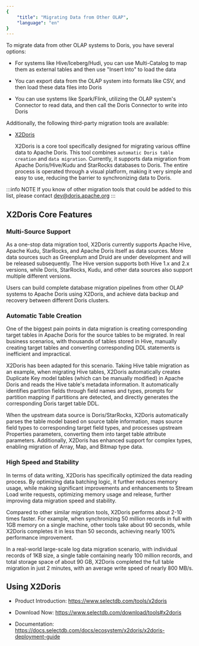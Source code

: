 ```yaml
---
{
    "title": "Migrating Data from Other OLAP",
    "language": "en"
}
---
```


<!-- 
Licensed to the Apache Software Foundation (ASF) under one
or more contributor license agreements.  See the NOTICE file
distributed with this work for additional information
regarding copyright ownership.  The ASF licenses this file
to you under the Apache License, Version 2.0 (the
"License"); you may not use this file except in compliance
with the License.  You may obtain a copy of the License at

  http://www.apache.org/licenses/LICENSE-2.0

Unless required by applicable law or agreed to in writing,
software distributed under the License is distributed on an
"AS IS" BASIS, WITHOUT WARRANTIES OR CONDITIONS OF ANY
KIND, either express or implied.  See the License for the
specific language governing permissions and limitations
under the License.
-->

To migrate data from other OLAP systems to Doris, you have several options:

- For systems like Hive/Iceberg/Hudi, you can use Multi-Catalog to map them as external tables and then use "Insert Into" to load the data

- You can export data from the OLAP system into formats like CSV, and then load these data files into Doris

- You can use systems like Spark/Flink, utilizing the OLAP system's Connector to read data, and then call the Doris Connector to write into Doris

Additionally, the following third-party migration tools are available:

- [X2Doris](https://www.selectdb.com/tools/x2doris)

    X2Doris is a core tool specifically designed for migrating various offline data to Apache Doris. This tool combines `automatic Doris table creation` and `data migration`. Currently, it supports data migration from Apache Doris/Hive/Kudu and StarRocks databases to Doris. The entire process is operated through a visual platform, making it very simple and easy to use, reducing the barrier to synchronizing data to Doris.

:::info NOTE
If you know of other migration tools that could be added to this list, please contact dev@doris.apache.org
:::

## X2Doris Core Features

### Multi-Source Support

As a one-stop data migration tool, X2Doris currently supports Apache Hive, Apache Kudu, StarRocks, and Apache Doris itself as data sources. More data sources such as Greenplum and Druid are under development and will be released subsequently. The Hive version supports both Hive 1.x and 2.x versions, while Doris, StarRocks, Kudu, and other data sources also support multiple different versions.

Users can build complete database migration pipelines from other OLAP systems to Apache Doris using X2Doris, and achieve data backup and recovery between different Doris clusters.

### Automatic Table Creation

One of the biggest pain points in data migration is creating corresponding target tables in Apache Doris for the source tables to be migrated. In real business scenarios, with thousands of tables stored in Hive, manually creating target tables and converting corresponding DDL statements is inefficient and impractical.

X2Doris has been adapted for this scenario. Taking Hive table migration as an example, when migrating Hive tables, X2Doris automatically creates Duplicate Key model tables (which can be manually modified) in Apache Doris and reads the Hive table's metadata information. It automatically identifies partition fields through field names and types, prompts for partition mapping if partitions are detected, and directly generates the corresponding Doris target table DDL.

When the upstream data source is Doris/StarRocks, X2Doris automatically parses the table model based on source table information, maps source field types to corresponding target field types, and processes upstream Properties parameters, converting them into target table attribute parameters. Additionally, X2Doris has enhanced support for complex types, enabling migration of Array, Map, and Bitmap type data.

### High Speed and Stability

In terms of data writing, X2Doris has specifically optimized the data reading process. By optimizing data batching logic, it further reduces memory usage, while making significant improvements and enhancements to Stream Load write requests, optimizing memory usage and release, further improving data migration speed and stability.

Compared to other similar migration tools, X2Doris performs about 2-10 times faster. For example, when synchronizing 50 million records in full with 1GB memory on a single machine, other tools take about 90 seconds, while X2Doris completes it in less than 50 seconds, achieving nearly 100% performance improvement.

In a real-world large-scale log data migration scenario, with individual records of 1KB size, a single table containing nearly 100 million records, and total storage space of about 90 GB, X2Doris completed the full table migration in just 2 minutes, with an average write speed of nearly 800 MB/s.

## Using X2Doris

- Product Introduction: https://www.selectdb.com/tools/x2doris

- Download Now: https://www.selectdb.com/download/tools#x2doris

- Documentation: https://docs.selectdb.com/docs/ecosystem/x2doris/x2doris-deployment-guide
